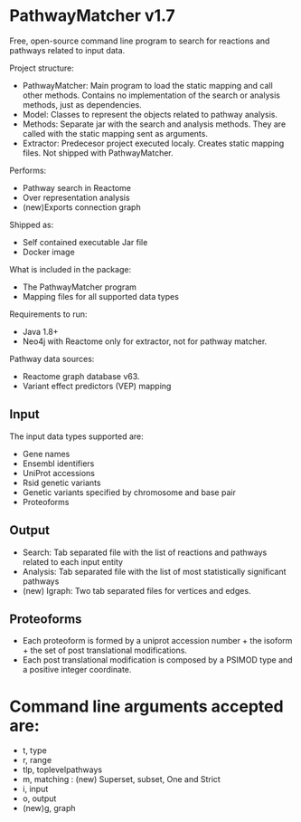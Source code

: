 # PathwayMatcher v1.7

Free, open-source command line program to search for reactions and pathways related to input data.

Project structure:
* PathwayMatcher: Main program to load the static mapping and call other methods. Contains no implementation of the search or analysis methods, just as dependencies.
* Model: Classes to represent the objects related to pathway analysis.
* Methods: Separate jar with the search and analysis methods. They are called with the static mapping sent as arguments.
* Extractor: Predecesor project executed localy. Creates static mapping files. Not shipped with PathwayMatcher.

Performs:
* Pathway search in Reactome
* Over representation analysis
* (new)Exports connection graph

Shipped as:
* Self contained executable Jar file
* Docker image

What is included in the package:
* The PathwayMatcher program
* Mapping files for all supported data types

Requirements to run:
* Java 1.8+
* Neo4j with Reactome only for extractor, not for pathway matcher.

Pathway data sources:
* Reactome graph database v63.
* Variant effect predictors (VEP) mapping

## Input

The input data types supported are:
* Gene names
* Ensembl identifiers
* UniProt accessions
* Rsid genetic variants
* Genetic variants specified by chromosome and base pair
* Proteoforms

## Output

* Search: Tab separated file with the list of reactions and pathways related to each input entity
* Analysis: Tab separated file with the list of most statistically significant pathways
* (new) Igraph: Two tab separated files for vertices and edges. 

## Proteoforms
* Each proteoform is formed by a uniprot accession number + the isoform + the set of post translational modifications.
* Each post translational modification is composed by a PSIMOD type and a positive integer coordinate.

# Command line arguments accepted are:
* t, type
* r, range
* tlp, toplevelpathways
* m, matching : (new) Superset, subset, One and Strict
* i, input
* o, output
* (new)g, graph